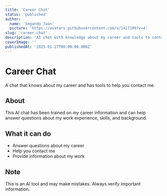 ```yaml
---
title: 'Career Chat'
status: 'published'
author:
  name: 'Segundo Juan'
  picture: 'https://avatars.githubusercontent.com/u/1417109?v=4'
slug: 'career-chat'
description: 'AI chat with knowledge about my career and tools to contact me'
coverImage: ''
publishedAt: '2025-01-27T00:00:00.000Z'
---
```


# Career Chat

A chat that knows about my career and has tools to help you contact me.

## About

This AI chat has been trained on my career information and can help answer questions about my work experience, skills, and background.

## What it can do

- Answer questions about my career
- Help you contact me
- Provide information about my work

## Note

This is an AI tool and may make mistakes. Always verify important information.
